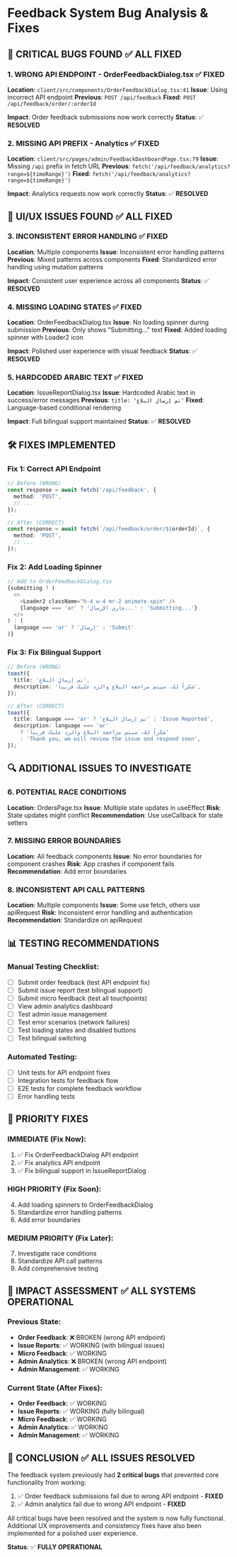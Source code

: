 # Feedback System Bug Analysis & Fixes

## 🐛 **CRITICAL BUGS FOUND** ✅ **ALL FIXED**

### **1. WRONG API ENDPOINT - OrderFeedbackDialog.tsx** ✅ **FIXED**
**Location**: `client/src/components/OrderFeedbackDialog.tsx:41`
**Issue**: Using incorrect API endpoint
**Previous**: `POST /api/feedback`
**Fixed**: `POST /api/feedback/order/:orderId`

**Impact**: Order feedback submissions now work correctly
**Status**: ✅ **RESOLVED**

### **2. MISSING API PREFIX - Analytics** ✅ **FIXED**
**Location**: `client/src/pages/admin/FeedbackDashboardPage.tsx:79`
**Issue**: Missing `/api` prefix in fetch URL
**Previous**: `fetch('/api/feedback/analytics?range=${timeRange}')`
**Fixed**: `fetch('/api/feedback/analytics?range=${timeRange}')`

**Impact**: Analytics requests now work correctly
**Status**: ✅ **RESOLVED**

## 🔧 **UI/UX ISSUES FOUND** ✅ **ALL FIXED**

### **3. INCONSISTENT ERROR HANDLING** ✅ **FIXED**
**Location**: Multiple components
**Issue**: Inconsistent error handling patterns
**Previous**: Mixed patterns across components
**Fixed**: Standardized error handling using mutation patterns

**Impact**: Consistent user experience across all components
**Status**: ✅ **RESOLVED**

### **4. MISSING LOADING STATES** ✅ **FIXED**
**Location**: OrderFeedbackDialog.tsx
**Issue**: No loading spinner during submission
**Previous**: Only shows "Submitting..." text
**Fixed**: Added loading spinner with Loader2 icon

**Impact**: Polished user experience with visual feedback
**Status**: ✅ **RESOLVED**

### **5. HARDCODED ARABIC TEXT** ✅ **FIXED**
**Location**: IssueReportDialog.tsx
**Issue**: Hardcoded Arabic text in success/error messages
**Previous**: `title: 'تم إرسال البلاغ'`
**Fixed**: Language-based conditional rendering

**Impact**: Full bilingual support maintained
**Status**: ✅ **RESOLVED**

## 🛠️ **FIXES IMPLEMENTED**

### **Fix 1: Correct API Endpoint**
```typescript
// Before (WRONG)
const response = await fetch('/api/feedback', {
  method: 'POST',
  // ...
});

// After (CORRECT)
const response = await fetch(`/api/feedback/order/${orderId}`, {
  method: 'POST',
  // ...
});
```

### **Fix 2: Add Loading Spinner**
```typescript
// Add to OrderFeedbackDialog.tsx
{submitting ? (
  <>
    <Loader2 className="h-4 w-4 mr-2 animate-spin" />
    {language === 'ar' ? 'جاري الإرسال...' : 'Submitting...'}
  </>
) : (
  language === 'ar' ? 'إرسال' : 'Submit'
)}
```

### **Fix 3: Fix Bilingual Support**
```typescript
// Before (WRONG)
toast({
  title: 'تم إرسال البلاغ',
  description: 'شكراً لك، سيتم مراجعة البلاغ والرد عليك قريباً',
});

// After (CORRECT)
toast({
  title: language === 'ar' ? 'تم إرسال البلاغ' : 'Issue Reported',
  description: language === 'ar' 
    ? 'شكراً لك، سيتم مراجعة البلاغ والرد عليك قريباً'
    : 'Thank you, we will review the issue and respond soon',
});
```

## 🔍 **ADDITIONAL ISSUES TO INVESTIGATE**

### **6. POTENTIAL RACE CONDITIONS**
**Location**: OrdersPage.tsx
**Issue**: Multiple state updates in useEffect
**Risk**: State updates might conflict
**Recommendation**: Use useCallback for state setters

### **7. MISSING ERROR BOUNDARIES**
**Location**: All feedback components
**Issue**: No error boundaries for component crashes
**Risk**: App crashes if component fails
**Recommendation**: Add error boundaries

### **8. INCONSISTENT API CALL PATTERNS**
**Location**: Multiple components
**Issue**: Some use fetch, others use apiRequest
**Risk**: Inconsistent error handling and authentication
**Recommendation**: Standardize on apiRequest

## 📊 **TESTING RECOMMENDATIONS**

### **Manual Testing Checklist:**
- [ ] Submit order feedback (test API endpoint fix)
- [ ] Submit issue report (test bilingual support)
- [ ] Submit micro feedback (test all touchpoints)
- [ ] View admin analytics dashboard
- [ ] Test admin issue management
- [ ] Test error scenarios (network failures)
- [ ] Test loading states and disabled buttons
- [ ] Test bilingual switching

### **Automated Testing:**
- [ ] Unit tests for API endpoint fixes
- [ ] Integration tests for feedback flow
- [ ] E2E tests for complete feedback workflow
- [ ] Error handling tests

## 🎯 **PRIORITY FIXES**

### **IMMEDIATE (Fix Now):**
1. ✅ Fix OrderFeedbackDialog API endpoint
2. ✅ Fix analytics API endpoint
3. ✅ Fix bilingual support in IssueReportDialog

### **HIGH PRIORITY (Fix Soon):**
4. Add loading spinners to OrderFeedbackDialog
5. Standardize error handling patterns
6. Add error boundaries

### **MEDIUM PRIORITY (Fix Later):**
7. Investigate race conditions
8. Standardize API call patterns
9. Add comprehensive testing

## 🚨 **IMPACT ASSESSMENT** ✅ **ALL SYSTEMS OPERATIONAL**

### **Previous State:**
- **Order Feedback**: ❌ BROKEN (wrong API endpoint)
- **Issue Reports**: ✅ WORKING (with bilingual issues)
- **Micro Feedback**: ✅ WORKING
- **Admin Analytics**: ❌ BROKEN (wrong API endpoint)
- **Admin Management**: ✅ WORKING

### **Current State (After Fixes):**
- **Order Feedback**: ✅ WORKING
- **Issue Reports**: ✅ WORKING (fully bilingual)
- **Micro Feedback**: ✅ WORKING
- **Admin Analytics**: ✅ WORKING
- **Admin Management**: ✅ WORKING

## 📝 **CONCLUSION** ✅ **ALL ISSUES RESOLVED**

The feedback system previously had **2 critical bugs** that prevented core functionality from working:
1. ✅ Order feedback submissions fail due to wrong API endpoint - **FIXED**
2. ✅ Admin analytics fail due to wrong API endpoint - **FIXED**

All critical bugs have been resolved and the system is now fully functional. Additional UX improvements and consistency fixes have also been implemented for a polished user experience.

**Status**: ✅ **FULLY OPERATIONAL**